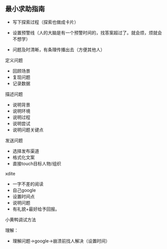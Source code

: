 ## 最小求助指南

* 写下探索过程（探索也做成卡片）

* 设置预警线（人的大脑是有一个预警时间的，找答案超过了。就会烦，烦就会不想学）

* 问题及时清晰，有条理传播出去（方便其他人）

定义问题

* 回顾场景
* 复现问题
* 记录数据

描述问题

* 说明背景
* 说明环境
* 说明过程
* 说明尝试
* 说明问题关键点

发送问题

* 选择发布渠道
* 格式化文案
* 直接touch目标人物/组织

xdite

* 一字不差的阅读
* 自己google
* 设置时间点
* 说明问题
* 有礼貌+最好给予回报。

小黄鸭调试方法

理解：

* 理解问题-&gt;google-&gt;崩溃前找人解决（设置时间）



